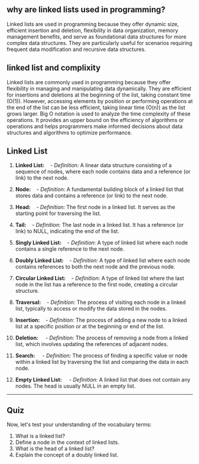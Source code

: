 ## why are linked lists used in programming?

Linked lists are used in programming because they offer dynamic size, efficient insertion and deletion, flexibility in data organization, memory management benefits, and serve as foundational data structures for more complex data structures. They are particularly useful for scenarios requiring frequent data modification and recursive data structures.

## linked list and complixity
Linked lists are commonly used in programming because they offer flexibility in managing and manipulating data dynamically. They are efficient for insertions and deletions at the beginning of the list, taking constant time (O(1)). However, accessing elements by position or performing operations at the end of the list can be less efficient, taking linear time (O(n)) as the list grows larger. Big O notation is used to analyze the time complexity of these operations. It provides an upper bound on the efficiency of algorithms or operations and helps programmers make informed decisions about data structures and algorithms to optimize performance.



## Linked List

1. **Linked List:**
   - *Definition:* A linear data structure consisting of a sequence of nodes, where each node contains data and a reference (or link) to the next node.

2. **Node:**
   - *Definition:* A fundamental building block of a linked list that stores data and contains a reference (or link) to the next node.

3. **Head:**
   - *Definition:* The first node in a linked list. It serves as the starting point for traversing the list.

4. **Tail:**
   - *Definition:* The last node in a linked list. It has a reference (or link) to NULL, indicating the end of the list.

5. **Singly Linked List:**
   - *Definition:* A type of linked list where each node contains a single reference to the next node.

6. **Doubly Linked List:**
   - *Definition:* A type of linked list where each node contains references to both the next node and the previous node.

7. **Circular Linked List:**
   - *Definition:* A type of linked list where the last node in the list has a reference to the first node, creating a circular structure.

8. **Traversal:**
   - *Definition:* The process of visiting each node in a linked list, typically to access or modify the data stored in the nodes.

9. **Insertion:**
   - *Definition:* The process of adding a new node to a linked list at a specific position or at the beginning or end of the list.

10. **Deletion:**
    - *Definition:* The process of removing a node from a linked list, which involves updating the references of adjacent nodes.

11. **Search:**
    - *Definition:* The process of finding a specific value or node within a linked list by traversing the list and comparing the data in each node.

12. **Empty Linked List:**
    - *Definition:* A linked list that does not contain any nodes. The head is usually NULL in an empty list.

---

## Quiz

Now, let's test your understanding of the vocabulary terms:

1. What is a linked list?
2. Define a node in the context of linked lists.
3. What is the head of a linked list?
4. Explain the concept of a doubly linked list.